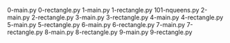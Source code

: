 0-main.py
0-rectangle.py
1-main.py
1-rectangle.py
101-nqueens.py
2-main.py
2-rectangle.py
3-main.py
3-rectangle.py
4-main.py
4-rectangle.py
5-main.py
5-rectangle.py
6-main.py
6-rectangle.py
7-main.py
7-rectangle.py
8-main.py
8-rectangle.py
9-main.py
9-rectangle.py
